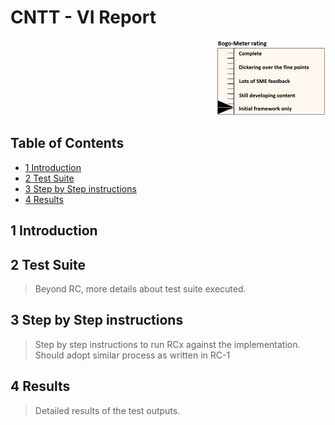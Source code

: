 # CNTT - VI Report

<p align="right"><img src="../figures/bogo_ifo.png" alt="scope" title="Scope" width="35%"/></p>

## Table of Contents
* [1 Introduction](#1)
* [2 Test Suite](#2)
* [3 Step by Step instructions](#3)
* [4 Results](#4)

<a name="1"></a>
## 1 Introduction


<a name="2"></a>
## 2 Test Suite
> Beyond RC, more details about test suite executed.

<a name="3"></a>
## 3 Step by Step instructions

> Step by step instructions to run RCx against the implementation.
> Should adopt similar process as written in RC-1

<a name="4"></a>
## 4 Results

> Detailed results of the test outputs.